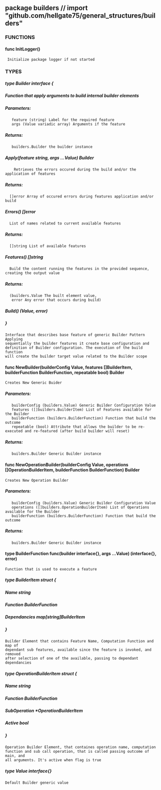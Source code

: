## package builders // import "github.com/hellgate75/general_structures/builders"


### FUNCTIONS

#### func InitLogger()
     Initialize package logger if not started

### TYPES

##### type Builder interface {
##### 	Function that apply arguments to build internal builder elements
##### 	Parameters:
 	   feature (string) Label for the required feature
 	   args (Value variadic array) Arguments if the feature
##### 	Returns:
       builders.Builder the builder instance
##### 	Apply(feature string, args ...Value) Builder
    	Retrieves the errors occured during the build and/or the application of features
##### 	Returns:
      []error Array of occured errors during features application and/or build
##### 	Errors() []error
      List of names related to current available features
##### 	Returns:
      []string List of available features
##### 	Features() []string
      Build the content running the features in the provided sequence, creating the output value
##### 	Returns:
      (builders.Value The built element value,
       error Any error that occurs during build)
##### 	Build() (Value, error)
##### }
    Interface that describes base feature of generic Builder Pattern Applying
    sequentially the builder features it create base configuration and
    definition of Builder configuration. The execution of the build function
    will create the builder target value related to the Builder scope

#### func NewBuilder(builderConfig Value, features []BuilderItem, builderFunction BuilderFunction, repeatable bool) Builder
    Creates New Generic Buider
##### Parameters:

       builderConfig (builders.Value) Generic Builder Configuration Value
       features ([]builders.BuilderItem) List of Features available for the Builder
       builderFunction (builders.BuilderFunction) Function that build the outcome
       repeatable (bool) Attribute that allows the builder to be re-executed and re-featured (after build builder will reset)
#####     Returns:
       builders.Builder Generic Builder instance

#### func NewOperationBuilder(builderConfig Value, operations []OperationBuilderItem, builderFunction BuilderFunction) Builder
    Creates New Operation Builder
#####    Parameters:
       builderConfig (builders.Value) Generic Builder Configuration Value
       operations ([]builders.OperationBuilderItem) List of Operations available for the Builder
       builderFunction (builders.BuilderFunction) Function that build the outcome
#####    Returns:
       builders.Builder Generic Builder instance

#### type BuilderFunction func(builder interface{}, args ...Value) (interface{}, error)
    Function that is used to execute a feature

##### type BuilderItem struct {
##### 	Name         string
##### 	Function     BuilderFunction
##### 	Dependancies map[string]BuilderItem
##### }
    Builder Element that contains Feature Name, Computation Function and map of
    dependant sub features, available since the feature is invoked, and removed
    after selection of one of the available, passing to dependant dependancies

##### type OperationBuilderItem struct {
##### 	Name         string
##### 	Function     BuilderFunction
##### 	SubOperation *OperationBuilderItem
##### 	Active       bool
##### }
    Operation Builder Element, that containes operation name, computation
    function and sub call operation, that is called passing outcome of main, and
    all arguments. It's active when flag is true

##### type Value interface{}
    Default Builder generic value

